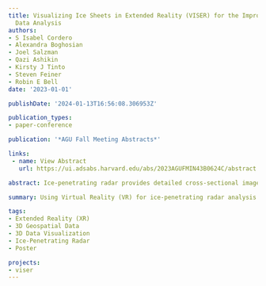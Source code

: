 ```yaml
---
title: Visualizing Ice Sheets in Extended Reality (VISER) for the Improvement of Polar
  Data Analysis
authors:
- S Isabel Cordero
- Alexandra Boghosian
- Joel Salzman
- Qazi Ashikin
- Kirsty J Tinto
- Steven Feiner
- Robin E Bell
date: '2023-01-01'

publishDate: '2024-01-13T16:56:08.306953Z'

publication_types:
- paper-conference

publication: '*AGU Fall Meeting Abstracts*'

links:
 - name: View Abstract
   url: https://ui.adsabs.harvard.edu/abs/2023AGUFMIN43B0624C/abstract

abstract: Ice-penetrating radar provides detailed cross-sectional images (radargrams) that can be used to measure ice structure, thickness, surface elevation, and more. These measurements allow researchers to analyze ice-sheet flow and reconstruct ice-sheet history. This method is a staple of the remote sensing, glaciology, and geophysical data-sphere. However, radargrams themselves tend to be large files (up to 1.5GB), and so these data are often reduced to text files of digitized elements such as ice thickness, reflector/layer depth, and surface elevation. In addition, the creation of these digitized elements involves interpretations that are hampered by a loss of geospatial context and orientation. This is in part due to the traditional method of "layer picking" - interpreting and digitizing visual elements within a radargram frame, which is plotted within a 2D window on a flat computer monitor. Updating this methodology could greatly improve the accuracy of radargram interpretation and digitization.  The VISER Team has developed an application for the Meta Quest 2 virtual reality headset that allows users to explore a full dataset of radargrams in geospatial context - preserving proper 3D orientation, resolution of the radargram, and georeferencing. We include surface and bathymetry Digital Elevation Models (DEMs) along with satellite imagery as texture to improve a user's geospatial context of the region and improve their interpretation. The user can translate, rotate, and scale radargram frames, toggle textured datasets, compare other digitized interpretations, and create new interpretations. This allows users to connect observations to physical processes in real-world coordinates (EPSG 3031 and EPSG 3413) and scientific units. The pipeline for this project is modular, using commonly used and free software, and as such can be replicated for other datasets and polar regions. This process also makes these large unwieldy 3D datasets accessible by substantially reducing file sizes without decimating data resolution. While augmented reality and virtual reality are not yet commonplace tools for earth science analysis, our application shows promise for their potential adoption as a future ice-sheet analysis tool by providing a 3D immersive environment for data visualization and interpretation.

summary: Using Virtual Reality (VR) for ice-penetrating radar analysis and reflector interpretation can expand the ablity of a polar researcher by alleviating the mental toll of placing data in 3D geospatial context. By including simple and effective interactions, the researcher can focus on the data itself instead of trying to situate it within the global context of the region. The global context is visualized geospatial data. Poster is available above at PDF link.

tags:
- Extended Reality (XR)
- 3D Geospatial Data
- 3D Data Visualization
- Ice-Penetrating Radar
- Poster

projects:
- viser
---
```

